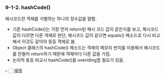 ### 9-1-2. hashCode()

해시코드란 객체를 식별하는 하나의 정수값을 말함.

- 기존 hashCode()는 가장 먼저 return된 해시 코드 값이 같은지를 보고, 해시코드 값이 다르면 다른 객체로 판단, 해시코드 값이 같으면 equals() 메소드로 다시 비교해서 이것도 같아야 동등 객체로 봄.
- Object 클래스의 hashCode() 메소드는 객체의 메모리 번지를 이용해서 해시코드를 만들어 return하기 때문에 객체마다 다른 값을 가짐.
- 논리적 동등 비교시 hashCode()를 overiding할 필요가 있음.

👉🏻 [예제](https://github.com/gimhanul/Java/tree/master/src/basic_api_class/object/hash_code)